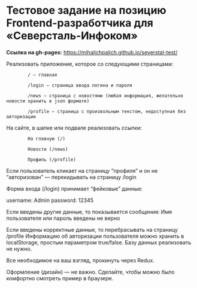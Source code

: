# Тестовое задание на позицию Frontend-разработчика для «Северсталь-Инфоком»

__Ссылка на gh-pages:__ https://mihalichpalich.github.io/severstal-test/



Реализовать приложение, которое со следующими страницами:

            / — главная

            /login — страница ввода логина и пароля

            /news — страница с новостями (любая информация, желательно новости хранить в json формате)

            /profile — страница с произвольным текстом, недоступная без авторизации

На сайте, в шапке или подвале реализовать ссылки:

            На главную (/)

            Новости (/news)

            Профиль (/profile)

Если пользователь кликает на страницу “профиля” и он не “авторизован” — перекидывать на страницу /login

Форма входа (/login) принимает “фейковые” данные:

username: Admin
password: 12345

Если введены другие данные, то показывается сообщения:
Имя пользователя или пароль введены не верно

Если введены корректные данные, то перебрасывать на страницу /profile
Информацию об авторизации пользователя можно хранить в localStorage, простым параметром true/false. Базу данных реализовать не нужно.

Все необходимое на ваш взгляд, прокинуть через Redux.

Оформление (дизайн) — не важно. Сделайте, чтобы можно было комфортно смотреть пример в браузере.
